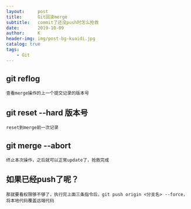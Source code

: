```yaml
---
layout:     post
title:      Git回滚merge
subtitle:   commit了还没push时怎么抢救
date:       2019-10-09
author:     K
header-img: img/post-bg-kuaidi.jpg
catalog: true
tags:
    - Git
---
```


## git reflog 

	查看merge操作的上一个提交记录的版本号

## git reset --hard 版本号

	reset到merge前一次记录
	
## git merge --abort

	终止本次操作，之后就可以正常update了，抢救完成

## 如果已经push了呢？

	那就要看权限够不够了，执行完上面三条指令后，git push origin <分支名> --force，将本地代码覆盖远端代码
